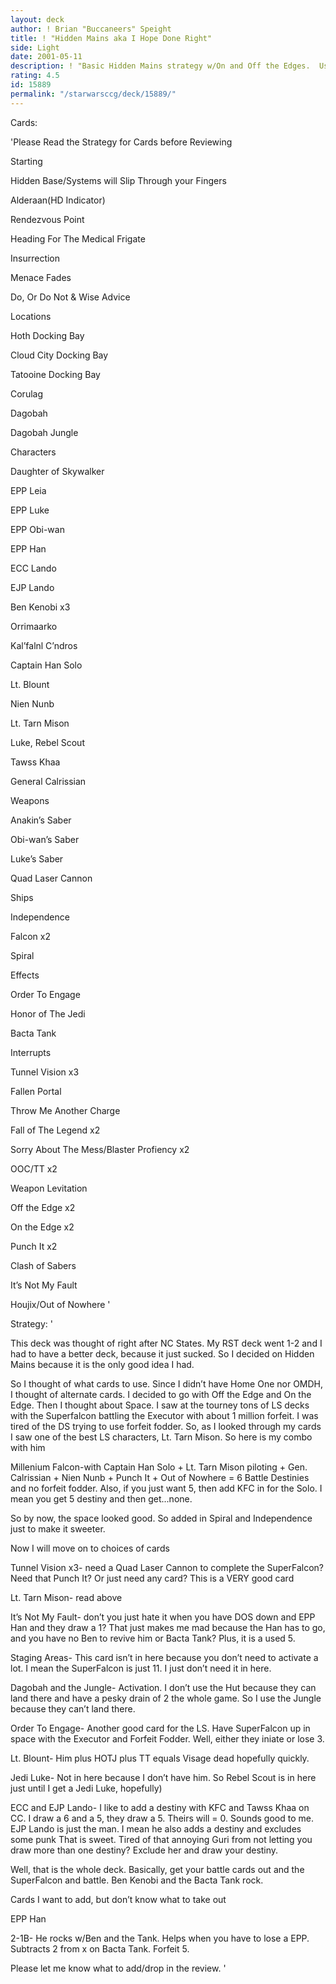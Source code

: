 ```yaml
---
layout: deck
author: ! Brian "Buccaneers" Speight
title: ! "Hidden Mains aka I Hope Done Right"
side: Light
date: 2001-05-11
description: ! "Basic Hidden Mains strategy w/On and Off the Edges.  Uses Superfalcon with Destiny adders.  But it has a twist..."
rating: 4.5
id: 15889
permalink: "/starwarsccg/deck/15889/"
---
```

Cards: 

'Please Read the Strategy for Cards before Reviewing


Starting

Hidden Base/Systems will Slip Through your Fingers

Alderaan(HD Indicator)

Rendezvous Point

Heading For The Medical Frigate

Insurrection 

Menace Fades

Do, Or Do Not & Wise Advice


Locations

Hoth Docking Bay

Cloud City Docking Bay

Tatooine Docking Bay

Corulag

Dagobah

Dagobah Jungle


Characters

Daughter of Skywalker

EPP Leia

EPP Luke

EPP Obi-wan

EPP Han

ECC Lando

EJP Lando

Ben Kenobi x3

Orrimaarko

Kal’falnl C’ndros

Captain Han Solo

Lt. Blount

Nien Nunb

Lt. Tarn Mison

Luke, Rebel Scout

Tawss Khaa

General Calrissian


Weapons

Anakin’s Saber

Obi-wan’s Saber

Luke’s Saber

Quad Laser Cannon


Ships

Independence

Falcon x2

Spiral


Effects

Order To Engage

Honor of The Jedi

Bacta Tank


Interrupts

Tunnel Vision x3

Fallen Portal

Throw Me Another Charge

Fall of The Legend x2

Sorry About The Mess/Blaster Profiency x2

OOC/TT x2

Weapon Levitation

Off the Edge x2

On the Edge x2

Punch It x2

Clash of Sabers

It’s Not My Fault

Houjix/Out of Nowhere '

Strategy: '

This deck was thought of right after NC States.  My RST deck went 1-2 and I had to have a better deck, because it just sucked.  So I decided on Hidden Mains because it is the only good idea I had.


So I thought of what cards to use.  Since I didn’t have Home One nor OMDH, I thought of alternate cards.  I decided to go with Off the Edge and On the Edge.  Then I thought about Space.  I saw at the tourney tons of LS decks with the Superfalcon battling the Executor with about 1 million forfeit.  I was tired of the DS trying to use forfeit fodder.  So, as I looked through my cards I saw one of the best LS characters, Lt. Tarn Mison.  So here is my combo with him

Millenium Falcon-with Captain Han Solo + Lt. Tarn Mison piloting + Gen. Calrissian + Nien Nunb + Punch It + Out of Nowhere = 6 Battle Destinies and no forfeit fodder.  Also, if you just want 5, then add KFC in for the Solo.  I mean you get 5 destiny and then get...none.


So by now, the space looked good.  So added in Spiral and Independence just to make it sweeter.


Now I will move on to choices of cards

Tunnel Vision x3- need a Quad Laser Cannon to complete the SuperFalcon?  Need that Punch It? Or just need any card? This is a VERY good card


Lt. Tarn Mison- read above


It’s Not My Fault- don’t you just hate it when you have DOS down and EPP Han and they draw a 1?  That just makes me mad because the Han has to go, and you have no Ben to revive him or Bacta Tank?  Plus, it is a used 5.


Staging Areas- This card isn’t in here because you don’t need to activate a lot.  I mean the SuperFalcon is just 11.  I just don’t need it in here.


Dagobah and the Jungle- Activation.  I don’t use the Hut because they can land there and have a pesky drain of 2 the whole game.  So I use the Jungle because they can’t land there.  


Order To Engage- Another good card for the LS.  Have SuperFalcon up in space with the Executor and Forfeit Fodder.  Well, either they iniate or lose 3.  


Lt. Blount- Him plus HOTJ plus TT equals Visage dead hopefully quickly.  


Jedi Luke- Not in here because I don’t have him.  So Rebel Scout is in here just until I get a Jedi Luke, hopefully)


ECC and EJP Lando- I like to add a destiny with KFC and Tawss Khaa on CC.  I draw a 6 and a 5, they draw a 5.  Theirs will = 0.  Sounds good to me.  EJP Lando is just the man.  I mean he also adds a destiny and excludes some punk  That is sweet.  Tired of that annoying Guri from not letting you draw more than one destiny? Exclude her and draw your destiny.  


Well, that is the whole deck.  Basically, get your battle cards out and the SuperFalcon and battle.  Ben Kenobi and the Bacta Tank rock.  


Cards I want to add, but don’t know what to take out

EPP Han

2-1B- He rocks w/Ben and the Tank.  Helps when you have to lose a EPP.  Subtracts 2 from x on Bacta Tank.  Forfeit 5.


Please let me know what to add/drop in the review. '
